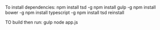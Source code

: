 To install dependencies:
	npm install tsd -g
	npm install gulp -g
	npm install bower -g
	npm install typescript -g
	npm install
	tsd reinstall

TO build then run:
	gulp
	node app.js
